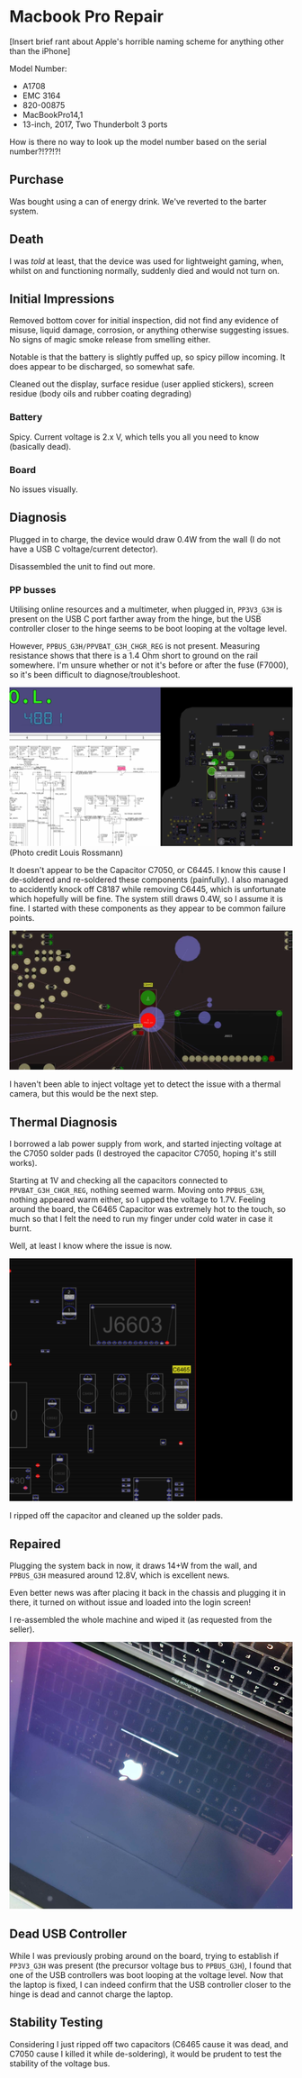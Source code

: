# Macbook Pro Repair

[Insert brief rant about Apple's horrible naming scheme for anything other than the iPhone]

Model Number:
- A1708
- EMC 3164
- 820-00875
- MacBookPro14,1
- 13-inch, 2017, Two Thunderbolt 3 ports

How is there no way to look up the model number based on the serial number?!??!?!

## Purchase

Was bought using a can of energy drink. We've reverted to the barter system.


## Death

I was _told_ at least, that the device was used for lightweight gaming, when, whilst on and functioning normally, suddenly died and would not turn on.

## Initial Impressions

Removed bottom cover for initial inspection, did not find any evidence of misuse, liquid damage, corrosion, or anything otherwise suggesting issues. No signs of magic smoke release from smelling either.

Notable is that the battery is slightly puffed up, so spicy pillow incoming. It does appear to be discharged, so somewhat safe.

Cleaned out the display, surface residue (user applied stickers), screen residue (body oils and rubber coating degrading)

### Battery

Spicy. Current voltage is 2.x V, which tells you all you need to know (basically dead).

### Board

No issues visually.


## Diagnosis

Plugged in to charge, the device would draw 0.4W from the wall (I do not have a USB C voltage/current detector).

Disassembled the unit to find out more. 

### PP busses

Utilising online resources and a multimeter, when plugged in, `PP3V3_G3H` is present on the USB C port farther away from the hinge, but the USB controller closer to the hinge seems to be boot looping at the voltage level.

However, `PPBUS_G3H/PPVBAT_G3H_CHGR_REG` is not present. Measuring resistance shows that there is a 1.4 Ohm short to ground on the rail somewhere. I'm unsure whether or not it's before or after the fuse (F7000), so it's been difficult to diagnose/troubleshoot.

![f7000 and c7050](c7050.png)
(Photo credit Louis Rossmann)

It doesn't appear to be the Capacitor C7050, or C6445. I know this cause I de-soldered and re-soldered these components (painfully). I also managed to accidently knock off C8187 while removing C6445, which is unfortunate which hopefully will be fine. The system still draws 0.4W, so I assume it is fine. I started with these components as they appear to be common failure points.

![c6445](c6445.png)

I haven't been able to inject voltage yet to detect the issue with a thermal camera, but this would be the next step.

## Thermal Diagnosis

I borrowed a lab power supply from work, and started injecting voltage at the C7050 solder pads (I destroyed the capacitor C7050, hoping it's still works).

Starting at 1V and checking all the capacitors connected to `PPVBAT_G3H_CHGR_REG`, nothing seemed warm. Moving onto `PPBUS_G3H`, nothing appeared warm either, so I upped the voltage to 1.7V. Feeling around the board, the C6465 Capacitor was extremely hot to the touch, so much so that I felt the need to run my finger under cold water in case it burnt.

Well, at least I know where the issue is now.

![dead cap found](c6465.png)

I ripped off the capacitor and cleaned up the solder pads.

## Repaired

Plugging the system back in now, it draws 14+W from the wall, and `PPBUS_G3H` measured around 12.8V, which is excellent news.

Even better news was after placing it back in the chassis and plugging it in there, it turned on without issue and loaded into the login screen!

I re-assembled the whole machine and wiped it (as requested from the seller).

![first boot (in my hands at least)](repairedBoot.png)

## Dead USB Controller

While I was previously probing around on the board, trying to establish if `PP3V3_G3H` was present (the precursor voltage bus to `PPBUS_G3H`), I found that one of the USB controllers was boot looping at the voltage level. Now that the laptop is fixed, I can indeed confirm that the USB controller closer to the hinge is dead and cannot charge the laptop.


## Stability Testing

Considering I just ripped off two capacitors (C6465 cause it was dead, and C7050 cause I killed it while de-soldering), it would be prudent to test the stability of the voltage bus.